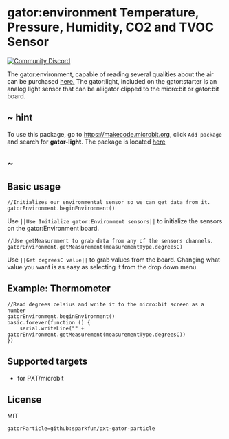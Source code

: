 # gator:environment Temperature, Pressure, Humidity, CO2 and TVOC Sensor

[![Community Discord](https://img.shields.io/discord/448979533891371018.svg)](https://aka.ms/makecodecommunity)

The gator:environment, capable of reading several qualities about the air can be purchased [here.](https://www.sparkfun.com/products/15269)
The gator:light, included on the gator:starter is an analog light sensor that can be alligator clipped to the micro:bit or gator:bit board.


## ~ hint

To use this package, go to https://makecode.microbit.org, click ``Add package`` and search for **gator-light**. The package is located [here](https://makecode.microbit.org/pkg/sparkfun/pxt-gator-light)

## ~

## Basic usage

```blocks
//Initializes our environmental sensor so we can get data from it.
gatorEnvironment.beginEnvironment()
```

Use ``||Use Initialize gator:Environment sensors||`` to initialize the sensors on the gator:Environment board.

```blocks
//Use getMeasurement to grab data from any of the sensors channels.
gatorEnvironment.getMeasurement(measurementType.degreesC)
```

Use ``||Get degreesC value||`` to grab values from the board. Changing what value you want is as easy as selecting it from the drop down menu.

## Example: Thermometer

```blocks
//Read degrees celsius and write it to the micro:bit screen as a number
gatorEnvironment.beginEnvironment()
basic.forever(function () {
    serial.writeLine("" + gatorEnvironment.getMeasurement(measurementType.degreesC))
})
```

## Supported targets

* for PXT/microbit

## License

MIT

```package
gatorParticle=github:sparkfun/pxt-gator-particle
```
